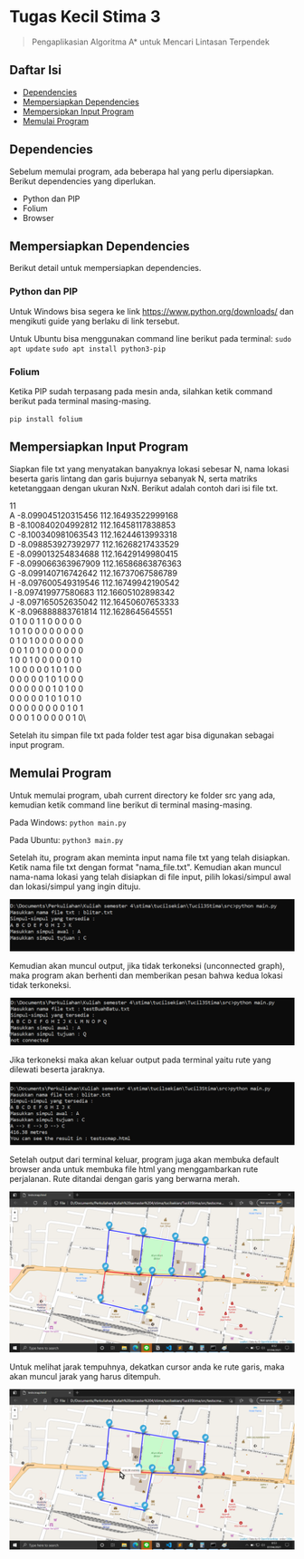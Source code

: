 # Tugas Kecil Stima 3
> Pengaplikasian Algoritma A* untuk Mencari Lintasan Terpendek

## Daftar Isi
* [Dependencies](#dependencies)
* [Mempersiapkan Dependencies](#mempersiapkan-dependencies)
* [Mempersipkan Input Program](#mempersiapkan-input-program)
* [Memulai Program](#memulai-program)

## Dependencies
Sebelum memulai program, ada beberapa hal yang perlu dipersiapkan. Berikut dependencies yang diperlukan.

* Python dan PIP
* Folium
* Browser

## Mempersiapkan Dependencies
Berikut detail untuk mempersiapkan dependencies.

### Python dan PIP
Untuk Windows bisa segera ke link https://www.python.org/downloads/ dan mengikuti guide yang berlaku di link tersebut.

Untuk Ubuntu bisa menggunakan command line berikut pada terminal:
`sudo apt update`
`sudo apt install python3-pip`

### Folium
Ketika PIP sudah terpasang pada mesin anda, silahkan ketik command berikut pada terminal masing-masing.

`pip install folium`

## Mempersiapkan Input Program
Siapkan file txt yang menyatakan banyaknya lokasi sebesar N, nama lokasi beserta garis lintang dan garis bujurnya sebanyak N, serta matriks ketetanggaan dengan ukuran NxN. Berikut adalah contoh dari isi file txt.

11\
A -8.099045120315456 112.16493522999168\
B -8.100840204992812 112.16458117838853\
C -8.100340981063543 112.16244613993318\
D -8.098853927392977 112.16268217433529\
E -8.099013254834688 112.16429149980415\
F -8.099066363967909 112.16586863876363\
G -8.099140716742642 112.16737067586789\
H -8.097600549319546 112.16749942190542\
I -8.097419977580683 112.16605102898342\
J -8.097165052635042 112.16450607653333\
K -8.096888883761814 112.1628645645551\
0 1 0 0 1 1 0 0 0 0 0\
1 0 1 0 0 0 0 0 0 0 0\
0 1 0 1 0 0 0 0 0 0 0\
0 0 1 0 1 0 0 0 0 0 0\
1 0 0 1 0 0 0 0 0 1 0\
1 0 0 0 0 0 1 0 1 0 0\
0 0 0 0 0 1 0 1 0 0 0\
0 0 0 0 0 0 1 0 1 0 0\
0 0 0 0 0 1 0 1 0 1 0\
0 0 0 0 0 0 0 0 1 0 1\
0 0 0 1 0 0 0 0 0 1 0\

Setelah itu simpan file txt pada folder test agar bisa digunakan sebagai input program.
## Memulai Program
Untuk memulai program, ubah current directory ke folder src yang ada, kemudian ketik command line berikut di terminal masing-masing.

Pada Windows:
`python main.py`

Pada Ubuntu:
`python3 main.py`

Setelah itu, program akan meminta input nama file txt yang telah disiapkan. Ketik nama file txt dengan format "nama_file.txt".
Kemudian akan muncul nama-nama lokasi yang telah disiapkan di file input, pilih lokasi/simpul awal dan lokasi/simpul yang ingin dituju.

![Input](./img/input.png)

Kemudian akan muncul output, jika tidak terkoneksi (unconnected graph), maka program akan berhenti dan memberikan pesan bahwa kedua lokasi tidak terkoneksi.

![Output Not Connected](./img/output2.png)

Jika terkoneksi maka akan keluar output pada terminal yaitu rute yang dilewati beserta jaraknya.

![Output Connected](./img/output1.png)

Setelah output dari terminal keluar, program juga akan membuka default browser anda untuk membuka file html yang menggambarkan rute perjalanan. Rute ditandai dengan garis yang berwarna merah.

![Output Web](./img/output3.png)

Untuk melihat jarak tempuhnya, dekatkan cursor anda ke rute garis, maka akan muncul jarak yang harus ditempuh.

![Hover Cursor](./img/output4.png)